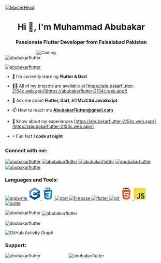 [![MasterHead](https://i.ibb.co/5KHb4jW/abubakar-flutter-app-developer-faisalabad.jpg)](https://linkedin.com/in/abubakarflutter)
<h1 align="center">Hi 👋, I'm Muhammad Abubakar</h1>
<h3 align="center">Passionate Flutter Developer from Faisalabad Pakistan</h3>
<img align="right" alt="Coding" width="400" src="https://raw.githubusercontent.com/7oSkaaa/7oSkaaa/main/Images/Right_Side.gif">
<p align="left"> <img src="https://komarev.com/ghpvc/?username=abubakarflutter&label=Profile%20views&color=0e75b6&style=flat" alt="abubakarflutter" /> </p>

<p align="left"> <a href="https://twitter.com/abubakarflutter" target="blank"><img src="https://img.shields.io/twitter/follow/abubakarflutter?logo=twitter&style=for-the-badge" alt="abubakarflutter" /></a> </p>

- 🌱 I’m currently learning **Flutter & Dart**

- 👨‍💻 All of my projects are available at [https://abubakarflutter-2154c.web.app/](https://abubakarflutter-2154c.web.app/)

- 💬 Ask me about **Flutter, Dart, HTML/CSS JavaScript**

- 📫 How to reach me **AbubakarFlutter@gmail.com**

- 📄 Know about my experiences [https://abubakarflutter-2154c.web.app/](https://abubakarflutter-2154c.web.app/)

- ⚡ Fun fact **I code at night**

<h3 align="left">Connect with me:</h3>
<p align="left">
<a href="https://twitter.com/abubakarflutter" target="blank"><img align="center" src="https://raw.githubusercontent.com/rahuldkjain/github-profile-readme-generator/master/src/images/icons/Social/twitter.svg" alt="abubakarflutter" height="30" width="40" /></a>
<a href="https://linkedin.com/in/abubakarflutter" target="blank"><img align="center" src="https://raw.githubusercontent.com/rahuldkjain/github-profile-readme-generator/master/src/images/icons/Social/linked-in-alt.svg" alt="abubakarflutter" height="30" width="40" /></a>
<a href="https://fb.com/abubakarflutter" target="blank"><img align="center" src="https://raw.githubusercontent.com/rahuldkjain/github-profile-readme-generator/master/src/images/icons/Social/facebook.svg" alt="abubakarflutter" height="30" width="40" /></a>
<a href="https://instagram.com/abubakarflutter" target="blank"><img align="center" src="https://raw.githubusercontent.com/rahuldkjain/github-profile-readme-generator/master/src/images/icons/Social/instagram.svg" alt="abubakarflutter" height="30" width="40" /></a>
<a href="https://dribbble.com/abubakarflutter" target="blank"><img align="center" src="https://raw.githubusercontent.com/rahuldkjain/github-profile-readme-generator/master/src/images/icons/Social/dribbble.svg" alt="abubakarflutter" height="30" width="40" /></a>
</p>

<h3 align="left">Languages and Tools:</h3>
<p align="left"> <a href="https://appwrite.io" target="_blank" rel="noreferrer"> <img src="https://www.vectorlogo.zone/logos/appwriteio/appwriteio-icon.svg" alt="appwrite" width="40" height="40"/> </a> <a href="https://www.w3schools.com/cpp/" target="_blank" rel="noreferrer"> <img src="https://raw.githubusercontent.com/devicons/devicon/master/icons/cplusplus/cplusplus-original.svg" alt="cplusplus" width="40" height="40"/> </a> <a href="https://www.w3schools.com/css/" target="_blank" rel="noreferrer"> <img src="https://raw.githubusercontent.com/devicons/devicon/master/icons/css3/css3-original-wordmark.svg" alt="css3" width="40" height="40"/> </a> <a href="https://dart.dev" target="_blank" rel="noreferrer"> <img src="https://www.vectorlogo.zone/logos/dartlang/dartlang-icon.svg" alt="dart" width="40" height="40"/> </a> <a href="https://firebase.google.com/" target="_blank" rel="noreferrer"> <img src="https://www.vectorlogo.zone/logos/firebase/firebase-icon.svg" alt="firebase" width="40" height="40"/> </a> <a href="https://flutter.dev" target="_blank" rel="noreferrer"> <img src="https://www.vectorlogo.zone/logos/flutterio/flutterio-icon.svg" alt="flutter" width="40" height="40"/> </a> <a href="https://git-scm.com/" target="_blank" rel="noreferrer"> <img src="https://www.vectorlogo.zone/logos/git-scm/git-scm-icon.svg" alt="git" width="40" height="40"/> </a> <a href="https://www.w3.org/html/" target="_blank" rel="noreferrer"> <img src="https://raw.githubusercontent.com/devicons/devicon/master/icons/html5/html5-original-wordmark.svg" alt="html5" width="40" height="40"/> </a> <a href="https://developer.mozilla.org/en-US/docs/Web/JavaScript" target="_blank" rel="noreferrer"> <img src="https://raw.githubusercontent.com/devicons/devicon/master/icons/javascript/javascript-original.svg" alt="javascript" width="40" height="40"/> </a> <a href="https://www.sqlite.org/" target="_blank" rel="noreferrer"> <img src="https://www.vectorlogo.zone/logos/sqlite/sqlite-icon.svg" alt="sqlite" width="40" height="40"/> </a> </p>

<p><img align="left" src="https://github-readme-stats.vercel.app/api/top-langs?username=abubakarflutter&show_icons=true&locale=en&layout=compact" alt="abubakarflutter" /></p>

<p>&nbsp;<img align="center" src="https://github-readme-stats.vercel.app/api?username=abubakarflutter&show_icons=true&locale=en" alt="abubakarflutter" /></p>

<p><img align="center" src="https://github-readme-streak-stats.herokuapp.com/?user=abubakarflutter&" alt="abubakarflutter" /></p>

![GitHub Activity Graph](https://activity-graph.herokuapp.com/graph?username=abubakarflutter)  

<h3 align="left">Support:</h3>
<p><a href="https://www.buymeacoffee.com/abubakarflutter"> <img align="left" src="https://cdn.buymeacoffee.com/buttons/v2/default-yellow.png" height="50" width="210" alt="abubakarflutter" /></a><a href="https://ko-fi.com/abubakarflutter"> <img align="left" src="https://cdn.ko-fi.com/cdn/kofi3.png?v=3" height="50" width="210" alt="abubakarflutter" /></a></p><br><br>
